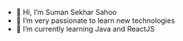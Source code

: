 - 👋 Hi, I’m Suman Sekhar Sahoo
- 👀 I’m very passionate to learn new technologies
- 🌱 I’m currently learning Java and ReactJS

<!---
sumansekharsahoo/sumansekharsahoo is a ✨ special ✨ repository because its `README.md` (this file) appears on your GitHub profile.
You can click the Preview link to take a look at your changes.
--->
